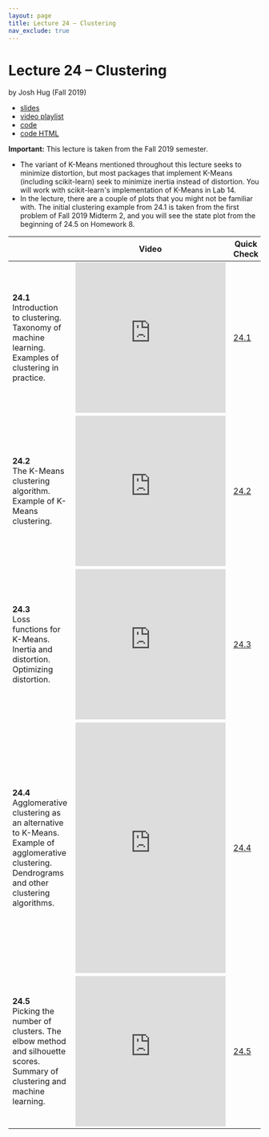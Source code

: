 ```yaml
---
layout: page
title: Lecture 24 – Clustering
nav_exclude: true
---
```


# Lecture 24 – Clustering

by Josh Hug (Fall 2019)

- [slides](https://docs.google.com/presentation/d/1RS8Pk-w18wwnvpbsksIL_dZzPGctSBve1B0IiMKPRVk/edit?usp=sharing)
- [video playlist](https://www.youtube.com/playlist?list=PLQCcNQgUcDfp0bZiBZBARyBUi4Ru9gTkK)
- [code](https://data100.datahub.berkeley.edu/hub/user-redirect/git-sync?repo=https://github.com/DS-100/su20&subPath=lecture/lec24/)
- [code HTML](../../resources/assets/lectures/lec24/lec24.html)

**Important:** This lecture is taken from the Fall 2019 semester.
- The variant of K-Means mentioned throughout this lecture seeks to minimize distortion, but most packages that implement K-Means (including scikit-learn) seek to minimize inertia instead of distortion. You will work with scikit-learn's implementation of K-Means in Lab 14.
- In the lecture, there are a couple of plots that you might not be familiar with. The initial clustering example from 24.1 is taken from the first problem of Fall 2019 Midterm 2, and you will see the state plot from the beginning of 24.5 on Homework 8.

<table>
<colgroup>
<col style="width: 25%" />
<col style="width: 25%" />
<col style="width: 25%" />
</colgroup>
<thead>
<tr class="header">
<th></th>
<th>Video</th>
<th>Quick Check</th>
</tr>
</thead>
<tbody>
<tr>
<td><strong>24.1</strong> <br>Introduction to clustering. Taxonomy of machine learning. Examples of clustering in practice.</td>
<td><iframe width="300" height="300" height src="https://youtube.com/embed/5cyJ17HTRkI" frameborder="0" allow="accelerometer; autoplay; encrypted-media; gyroscope; picture-in-picture" allowfullscreen></iframe></td>
<td><a href="https://forms.gle/Ga4aaMvFNd2nuVHx5" target="\_blank">24.1</a></td>
</tr>
<tr>
<td><strong>24.2</strong> <br>The K-Means clustering algorithm. Example of K-Means clustering.</td>
<td><iframe width="300" height="300" height src="https://youtube.com/embed/iylHsVRqnu8" frameborder="0" allow="accelerometer; autoplay; encrypted-media; gyroscope; picture-in-picture" allowfullscreen></iframe></td>
<td><a href="https://forms.gle/WJN6w32HMLvvJJH89" target="\_blank">24.2</a></td>
</tr>
<tr>
<td><strong>24.3</strong> <br>Loss functions for K-Means. Inertia and distortion. Optimizing distortion.</td>
<td><iframe width="300" height="300" height src="https://youtube.com/embed/9xLSe8WQbwU" frameborder="0" allow="accelerometer; autoplay; encrypted-media; gyroscope; picture-in-picture" allowfullscreen></iframe></td>
<td><a href="https://forms.gle/aEUAh3h6qJhFgR436" target="\_blank">24.3</a></td>
</tr>
<tr>
<td><strong>24.4</strong> <br>Agglomerative clustering as an alternative to K-Means. Example of agglomerative clustering. Dendrograms and other clustering algorithms.</td>
<td><iframe width="300" height="500" height src="https://youtube.com/embed/VxIWx9HAN-o" frameborder="0" allow="accelerometer; autoplay; encrypted-media; gyroscope; picture-in-picture" allowfullscreen></iframe></td>
<td><a href="https://forms.gle/GLWvtvYRpuF7wzTN6" target="\_blank">24.4</a></td>
</tr>
<tr>
<td><strong>24.5</strong> <br>Picking the number of clusters. The elbow method and silhouette scores. Summary of clustering and machine learning.</td>
<td><iframe width="300" height="300" height src="https://youtube.com/embed/rPbxQo1Uf78" frameborder="0" allow="accelerometer; autoplay; encrypted-media; gyroscope; picture-in-picture" allowfullscreen></iframe></td>
<td><a href="https://forms.gle/nusQtqHKvpiqTi9R9" target="\_blank">24.5</a></td>
</tr>
